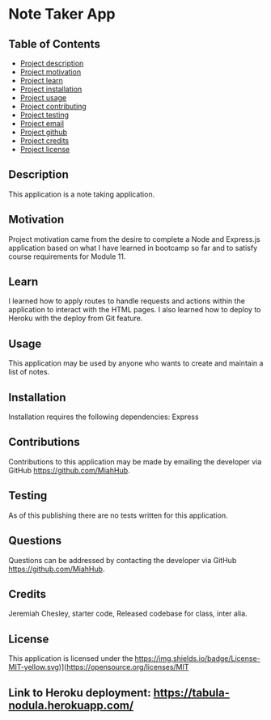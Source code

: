# Note Taker App

##  Table of Contents
- [Project description](#Description)
- [Project motivation](#Motivation)
- [Project learn](#Learn)
- [Project installation](#Installation)
- [Project usage](#Usage)
- [Project contributing](#Contributing)
- [Project testing](#Testing)
- [Project email](#Questions)
- [Project github](#Questions)
- [Project credits](#Credits)
- [Project license](#License)
## Description
This application is a note taking application.
## Motivation
Project motivation came from the desire to complete a Node and Express.js application based on what I have learned in bootcamp so far and to satisfy course requirements for Module 11.
## Learn
I learned how to apply routes to handle requests and actions within the application to interact with the HTML pages.  I also learned how to deploy to Heroku with the deploy from Git feature.
## Usage
This application may be used by anyone who wants to create and maintain a list of notes.
## Installation
Installation requires the following dependencies:
Express
## Contributions
Contributions to this application may be made by emailing the developer via GitHub https://github.com/MiahHub.
## Testing
As of this publishing there are no tests written for this application.
## Questions
Questions can be addressed by contacting the developer via GitHub https://github.com/MiahHub.
## Credits
Jeremiah Chesley, starter code, Released codebase for class, inter alia.
## License
This application is licensed under the https://img.shields.io/badge/License-MIT-yellow.svg)](https://opensource.org/licenses/MIT
## Link to Heroku deployment:  https://tabula-nodula.herokuapp.com/


